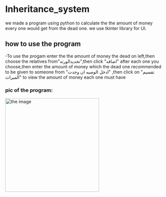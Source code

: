 # Inheritance_system
we made a program using python to calculate the the amount of money every one would get from the dead one.
we use tkinter library for UI.
## how to use the program
-To use the progam enter the the amount of money the dead on left,then choose the relatives from"تحديدالورثه",then click "اضافه" after each one you choose,then enter the amount of money which the dead one recommended to be given to someone from "ادخل الوصيه ان وجدت" ,then click on "تقسيم الميراث" to view the amount of money each one must have


### pic of the program:
<img
  src="https://user-images.githubusercontent.com/93496802/217141100-1c8de27c-b478-4977-9932-69ee9975e882.png"
  alt="the image" width =300
  title="Optional title"
  style="display: inline-block; margin: 0 auto; max-width: 300px">
